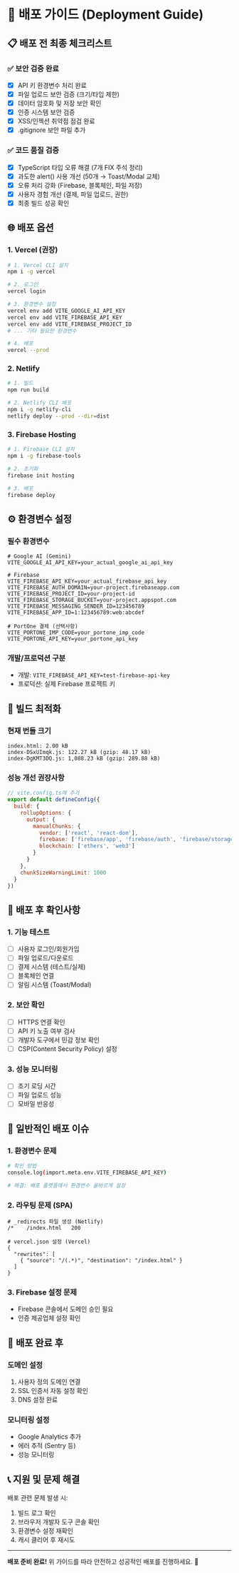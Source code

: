 # 🚀 배포 가이드 (Deployment Guide)

## 📋 배포 전 최종 체크리스트

### ✅ 보안 검증 완료
- [x] API 키 환경변수 처리 완료
- [x] 파일 업로드 보안 검증 (크기/타입 제한)
- [x] 데이터 암호화 및 저장 보안 확인
- [x] 인증 시스템 보안 검증
- [x] XSS/인젝션 취약점 점검 완료
- [x] .gitignore 보안 파일 추가

### ✅ 코드 품질 검증
- [x] TypeScript 타입 오류 해결 (7개 FIX 주석 정리)
- [x] 과도한 alert() 사용 개선 (50개 → Toast/Modal 교체)
- [x] 오류 처리 강화 (Firebase, 블록체인, 파일 저장)
- [x] 사용자 경험 개선 (결제, 파일 업로드, 권한)
- [x] 최종 빌드 성공 확인

## 🌐 배포 옵션

### 1. Vercel (권장)
```bash
# 1. Vercel CLI 설치
npm i -g vercel

# 2. 로그인
vercel login

# 3. 환경변수 설정
vercel env add VITE_GOOGLE_AI_API_KEY
vercel env add VITE_FIREBASE_API_KEY
vercel env add VITE_FIREBASE_PROJECT_ID
# ... 기타 필요한 환경변수

# 4. 배포
vercel --prod
```

### 2. Netlify
```bash
# 1. 빌드
npm run build

# 2. Netlify CLI 배포
npm i -g netlify-cli
netlify deploy --prod --dir=dist
```

### 3. Firebase Hosting
```bash
# 1. Firebase CLI 설치
npm i -g firebase-tools

# 2. 초기화
firebase init hosting

# 3. 배포
firebase deploy
```

## ⚙️ 환경변수 설정

### 필수 환경변수
```env
# Google AI (Gemini)
VITE_GOOGLE_AI_API_KEY=your_actual_google_ai_api_key

# Firebase
VITE_FIREBASE_API_KEY=your_actual_firebase_api_key
VITE_FIREBASE_AUTH_DOMAIN=your-project.firebaseapp.com  
VITE_FIREBASE_PROJECT_ID=your-project-id
VITE_FIREBASE_STORAGE_BUCKET=your-project.appspot.com
VITE_FIREBASE_MESSAGING_SENDER_ID=123456789
VITE_FIREBASE_APP_ID=1:123456789:web:abcdef

# PortOne 결제 (선택사항)
VITE_PORTONE_IMP_CODE=your_portone_imp_code
VITE_PORTONE_API_KEY=your_portone_api_key
```

### 개발/프로덕션 구분
- 개발: `VITE_FIREBASE_API_KEY=test-firebase-api-key`
- 프로덕션: 실제 Firebase 프로젝트 키

## 🔧 빌드 최적화

### 현재 번들 크기
```
index.html: 2.00 kB
index-DSxUImqk.js: 122.27 kB (gzip: 48.17 kB)
index-DgKMT3DQ.js: 1,088.23 kB (gzip: 289.88 kB)
```

### 성능 개선 권장사항
```javascript
// vite.config.ts에 추가
export default defineConfig({
  build: {
    rollupOptions: {
      output: {
        manualChunks: {
          vendor: ['react', 'react-dom'],
          firebase: ['firebase/app', 'firebase/auth', 'firebase/storage'],
          blockchain: ['ethers', 'web3']
        }
      }
    },
    chunkSizeWarningLimit: 1000
  }
})
```

## 🚦 배포 후 확인사항

### 1. 기능 테스트
- [ ] 사용자 로그인/회원가입
- [ ] 파일 업로드/다운로드
- [ ] 결제 시스템 (테스트/실제)
- [ ] 블록체인 연결
- [ ] 알림 시스템 (Toast/Modal)

### 2. 보안 확인
- [ ] HTTPS 연결 확인
- [ ] API 키 노출 여부 검사
- [ ] 개발자 도구에서 민감 정보 확인
- [ ] CSP(Content Security Policy) 설정

### 3. 성능 모니터링
- [ ] 초기 로딩 시간
- [ ] 파일 업로드 성능
- [ ] 모바일 반응성

## 🐞 일반적인 배포 이슈

### 1. 환경변수 문제
```bash
# 확인 방법
console.log(import.meta.env.VITE_FIREBASE_API_KEY)

# 해결: 배포 플랫폼에서 환경변수 올바르게 설정
```

### 2. 라우팅 문제 (SPA)
```
# _redirects 파일 생성 (Netlify)
/*    /index.html   200

# vercel.json 설정 (Vercel)  
{
  "rewrites": [
    { "source": "/(.*)", "destination": "/index.html" }
  ]
}
```

### 3. Firebase 설정 문제
- Firebase 콘솔에서 도메인 승인 필요
- 인증 제공업체 설정 확인

## 🎯 배포 완료 후

### 도메인 설정
1. 사용자 정의 도메인 연결
2. SSL 인증서 자동 설정 확인
3. DNS 설정 완료

### 모니터링 설정
- Google Analytics 추가
- 에러 추적 (Sentry 등)
- 성능 모니터링

## 📞 지원 및 문제 해결

배포 관련 문제 발생 시:
1. 빌드 로그 확인
2. 브라우저 개발자 도구 콘솔 확인  
3. 환경변수 설정 재확인
4. 캐시 클리어 후 재시도

---

**배포 준비 완료!** 위 가이드를 따라 안전하고 성공적인 배포를 진행하세요. 🚀